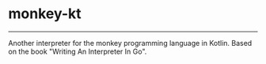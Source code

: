 # monkey-kt
_______
Another interpreter for the monkey programming language in Kotlin. Based on the book "Writing An Interpreter In Go".
